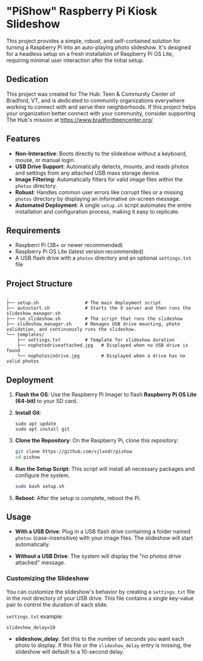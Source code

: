 # "PiShow" Raspberry Pi Kiosk Slideshow

This project provides a simple, robust, and self-contained solution for turning a Raspberry Pi into an auto-playing photo slideshow. It's designed for a headless setup on a fresh installation of Raspberry Pi OS Lite, requiring minimal user interaction after the initial setup.

## Dedication

This project was created for The Hub: Teen & Community Center of Bradford, VT, and is dedicated to community organizations everywhere working to connect with and serve their neighborhoods. If this project helps your organization better connect with your community, consider supporting The Hub's mission at https://www.bradfordteencenter.org/

## Features

  * **Non-Interactive**: Boots directly to the slideshow without a keyboard, mouse, or manual login.
  * **USB Drive Support**: Automatically detects, mounts, and reads photos and settings from any attached USB mass storage device.
  * **Image Filtering**: Automatically filters for valid image files within the `photos` directory.
  * **Robust**: Handles common user errors like corrupt files or a missing `photos` directory by displaying an informative on-screen message.
  * **Automated Deployment**: A single `setup.sh` script automates the entire installation and configuration process, making it easy to replicate.

## Requirements

  * Raspberri Pi (3B+ or newer recommended)
  * Raspberry Pi OS Lite (latest version recommended)
  * A USB flash drive with a `photos` directory and an optional `settings.txt` file

## Project Structure

```
.
├── setup.sh                 # The main deployment script
├── autostart.sh             # Starts the X server and then runs the slideshow_manager.sh
├── run_slideshow.sh         # The script that runs the slideshow
├── slideshow_manager.sh     # Manages USB drive mounting, photo validation, and continuously runs the slideshow.
└── templates/
    ├── settings.txt         # Template for slideshow duration
    ├── nophotodriveattached.jpg   # Displayed when no USB drive is found
    └── nophotosindrive.jpg        # Displayed when a drive has no valid photos
```

## Deployment

1.  **Flash the OS**: Use the Raspberry Pi Imager to flash **Raspberry Pi OS Lite (64-bit)** to your SD card.
2.  **Install Git**:
   
    ```
    sudo apt update
    sudo apt install git
    ```

3.  **Clone the Repository**: On the Raspberry Pi, clone this repository:

    ```bash
    git clone https://github.com/sjlxndr/pishow
    cd pishow
    ```

4.  **Run the Setup Script**: This script will install all necessary packages and configure the system.

    ```bash
    sudo bash setup.sh
    ```

5.  **Reboot**: After the setup is complete, reboot the Pi.

## Usage

  * **With a USB Drive**: Plug in a USB flash drive containing a folder named `photos` (case-insensitive) with your image files. The slideshow will start automatically.

  * **Without a USB Drive**: The system will display the "no photos drive attached" message.

### Customizing the Slideshow

You can customize the slideshow's behavior by creating a `settings.txt` file in the root directory of your USB drive. This file contains a single key-value pair to control the duration of each slide.

`settings.txt` example:
```
slideshow_delay=10
```

*   **slideshow_delay**: Set this to the number of seconds you want each photo to display. If this file or the `slideshow_delay` entry is missing, the slideshow will default to a 10-second delay.




